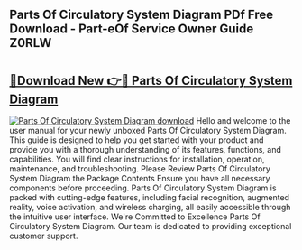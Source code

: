 ## Parts Of Circulatory System Diagram PDf Free Download - Part-eOf Service Owner Guide Z0RLW

# <h2><a href="http://dfr8dli.blite.top/?on=Parts+Of+Circulatory+System+Diagram">🔗Download New 👉🔴 Parts Of Circulatory System Diagram</a></h2>

[![Parts Of Circulatory System Diagram download](https://i.imgur.com/lujVjoI.png)](http://dfr8dli.blite.top/?on=Parts+Of+Circulatory+System+Diagram)
Hello and welcome to the user manual for your newly unboxed Parts Of Circulatory System Diagram. This guide is designed to help you get started with your product and provide you with a thorough understanding of its features, functions, and capabilities. You will find clear instructions for installation, operation, maintenance, and troubleshooting. Please Review Parts Of Circulatory System Diagram the Package Contents Ensure you have all necessary components before proceeding. Parts Of Circulatory System Diagram is packed with cutting-edge features, including facial recognition, augmented reality, voice activation, and wireless charging, all easily accessible through the intuitive user interface. We're Committed to Excellence Parts Of Circulatory System Diagram. Our team is dedicated to providing exceptional customer support.
